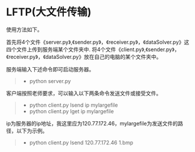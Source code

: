 # LFTP(大文件传输)
使用方法如下。

首先将4个文件《server.py》,《sender.py》，《receiver.py》，《dataSolver.py》这四个文件上传到服务端某个文件夹中.
将4个文件《client.py》,《sender.py》，《receiver.py》，《dataSolver.py》放在自己的电脑的某个文件夹中。

服务端输入下述命令即可启动服务器。
> * python server.py

客户端按照老师要求，可以输入以下两条命令发送文件或接受文件。	
> * python client.py lsend ip mylargefile
> * python client.py lget ip mylargefile

ip为服务器的ip地址，我这里应为120.77.172.46，mylargefile为发送文件的路径，以下为示例。
> * python client.py lsend 120.77.172.46 1.bmp
